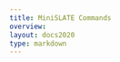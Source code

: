```yaml
---
title: MiniSLATE Commands
overview: 
layout: docs2020
type: markdown
---
```


<div id="minislate-content">

</div>

<script src='https://cdnjs.cloudflare.com/ajax/libs/showdown/1.9.1/showdown.min.js'></script>
<script>

    $.get("https://raw.githubusercontent.com/slateci/minislate/master/COMMANDS.md", function(data) {
            var converter = new showdown.Converter(),
            html = converter.makeHtml(data);
            console.log(html);
            html = html.replace(/<h1.+<\/h1>/, "");
            $("#minislate-content").html(html);
            /* Rerun Prism syntax highlighting on the current page */
            Prism.highlightAll();
    });

</script>